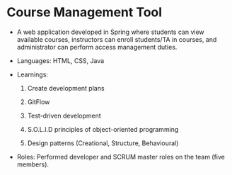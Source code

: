 # Course Management Tool

- A web application developed in Spring where students can view available courses, instructors can enroll students/TA in courses, and administrator can perform access management duties. 

- Languages: HTML, CSS, Java 

- Learnings:  
  
  1. Create development plans 
  
  2. GitFlow
  
  3. Test-driven development 
  
  4. S.O.L.I.D principles of object-oriented programming
  
  5. Design patterns (Creational, Structure, Behavioural)

- Roles: Performed developer and SCRUM master roles on the team (five members).
